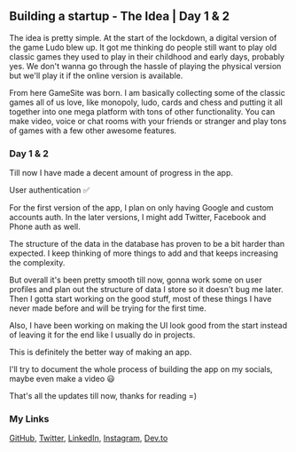 ## Building a startup - The Idea | Day 1 & 2

The idea is pretty simple. At the start of the lockdown, a digital version of the game Ludo blew up. It got me thinking do people still want to play old classic games they used to play in their childhood and early days, probably yes. We don't wanna go through the hassle of playing the physical version but we'll play it if the online version is available.

From here GameSite was born. I am basically collecting some of the classic games all of us love, like monopoly, ludo, cards and chess and putting it all together into one mega platform with tons of other functionality. You can make video, voice or chat rooms with your friends or stranger and play tons of games with a few other awesome features.

### Day 1 & 2

Till now I have made a decent amount of progress in the app.

User authentication ✅

For the first version of the app, I plan on only having Google and custom accounts auth. In the later versions, I might add Twitter, Facebook and Phone auth as well.

The structure of the data in the database has proven to be a bit harder than expected. I keep thinking of more things to add and that keeps increasing the complexity.

But overall it's been pretty smooth till now, gonna work some on user profiles and plan out the structure of data I store so it doesn't bug me later. Then I gotta start working on the good stuff, most of these things I have never made before and will be trying for the first time.

Also, I have been working on making the UI look good from the start instead of leaving it for the end like I usually do in projects.

This is definitely the better way of making an app.

I'll try to document the whole process of building the app on my socials, maybe even make a video 😃

That's all the updates till now, thanks for reading =)

### My Links

[GitHub](https://github.com/Advik-Gupta),
[Twitter](https://twitter.com/Advik_Gupta69),
[LinkedIn](https://www.linkedin.com/in/advik-gupta/),
[Instagram](https://www.instagram.com/advikguptadev/),
[Dev.to](https://dev.to/advikguptadev)